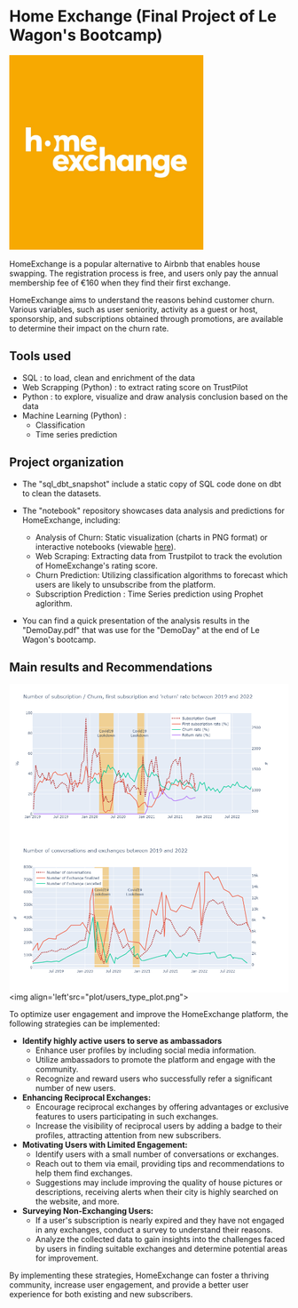 
# Home Exchange (Final Project of Le Wagon's Bootcamp)


<img  width="350" height="350" src="plot/homeexchange_slack.jpg">

HomeExchange is a popular alternative to Airbnb that enables house swapping. The registration process is free, and users only pay the annual membership fee of €160 when they find their first exchange.

HomeExchange aims to understand the reasons behind customer churn. Various variables, such as user seniority, activity as a guest or host, sponsorship, and subscriptions obtained through promotions, are available to determine their impact on the churn rate.


## Tools used 

  - SQL : to load, clean and enrichment of the data
  - Web Scrapping (Python) : to extract rating score on TrustPilot
  - Python : to explore, visualize and draw analysis conclusion based on the data
  - Machine Learning (Python) :
      - Classification
      - Time series prediction


## Project organization 


 - The "sql_dbt_snapshot" include a static copy of SQL code done on dbt to clean the datasets. 
 - The "notebook" repository showcases data analysis and predictions for HomeExchange, including:
     - Analysis of Churn: Static visualization (charts in PNG format) or interactive notebooks (viewable [here](https://nbviewer.org/github/ctherreau/HomeExchange/blob/main/notebook/AnalysisChurn_interactive.ipynb)).
     - Web Scraping: Extracting data from Trustpilot to track the evolution of HomeExchange's rating score.
     - Churn Prediction: Utilizing classification algorithms to forecast which users are likely to unsubscribe from the platform.
     - Subscription Prediction : Time Series prediction using Prophet aglorithm. 

 - You can find a quick presentation of the analysis results in the "DemoDay.pdf" that was use for the "DemoDay" at the end of Le Wagon's bootcamp. 

## Main results and Recommendations

<img align='left' src="plot/subscription_plot.png">


<img align='left'  src="plot/exchange_plot.png">


<img align='left'src="plot/users_type_plot.png">


To optimize user engagement and improve the HomeExchange platform, the following strategies can be implemented:

- **Identify highly active users to serve as ambassadors**
    - Enhance user profiles by including social media information.
    - Utilize ambassadors to promote the platform and engage with the community.
    - Recognize and reward users who successfully refer a significant number of new users.
- **Enhancing Reciprocal Exchanges:**
    - Encourage reciprocal exchanges by offering advantages or exclusive features to users participating in such exchanges.
    - Increase the visibility of reciprocal users by adding a badge to their profiles, attracting attention from new subscribers.
- **Motivating Users with Limited Engagement:**
    - Identify users with a small number of conversations or exchanges.
    - Reach out to them via email, providing tips and recommendations to help them find exchanges.
    - Suggestions may include improving the quality of house pictures or descriptions, receiving alerts when their city is highly searched on the website, and more.
- **Surveying Non-Exchanging Users:**
    - If a user's subscription is nearly expired and they have not engaged in any exchanges, conduct a survey to understand their reasons.
    - Analyze the collected data to gain insights into the challenges faced by users in finding suitable exchanges and determine potential areas for improvement.


By implementing these strategies, HomeExchange can foster a thriving community, increase user engagement, and provide a better user experience for both existing and new subscribers.


